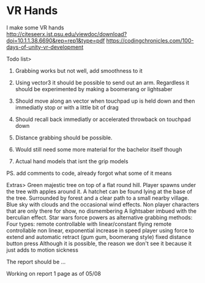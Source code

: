 # VR Hands
I make some VR hands <br />
http://citeseerx.ist.psu.edu/viewdoc/download?doi=10.1.1.38.6690&rep=rep1&type=pdf
https://codingchronicles.com/100-days-of-unity-vr-development

Todo list>

1. Grabbing works but not well, add smoothness to it
2. Using vector3 it should be possible to send out an arm. Regardless it should be experimented by making a boomerang or lightsaber
3. Should move along an vector when touchpad up is held down and then immediatly stop or with a little bit of drag
4. Should recall back immediatly or accelerated throwback on touchpad down

5. Distance grabbing should be possible.

6. Would still need some more material for the bachelor itself though

7. Actual hand models that isnt the grip models

PS. add comments to code, already forgot what some of it means

Extras> Green majestic tree on top of a flat round hill. Player spawns under the tree with apples around it. A hatchet can be found lying at the base of the tree.
Surrounded by forest and a clear path to a small nearby village. Blue sky with clouds and the occasional wind effects.
Non player characters that are only there for show, no dismembering
A lightsaber imbued with the berculian effect.
Star wars force powers as alternative grabbing methods:
Four types:
remote controllable with linear/constant flying
remote controllable non linear, exponential increase in speed
player using force to extend and automatic retract (gum gum, boomerang style)
fixed distance button press
Although it is possible, the reason we don't see it because it just adds to motion sickness

The report should be ...

Working on report 1 page as of 05/08
